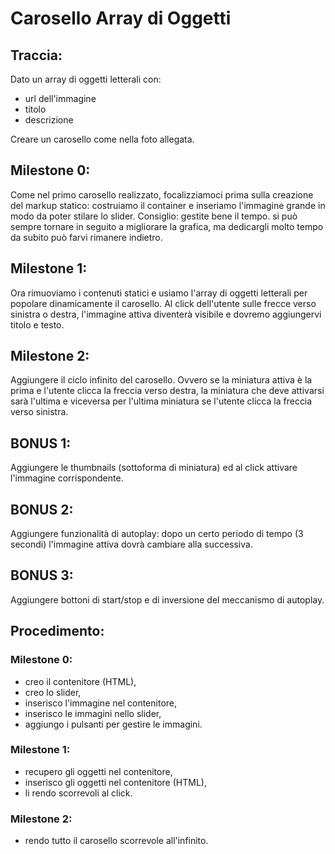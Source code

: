 # Carosello Array di Oggetti
## Traccia:
Dato un array di oggetti letterali con:
 - url dell'immagine
 - titolo
 - descrizione

Creare un carosello come nella foto allegata.
## Milestone 0:
Come nel primo carosello realizzato, focalizziamoci prima sulla creazione del markup statico: costruiamo il container e inseriamo l'immagine grande in modo da poter stilare lo slider.
Consiglio: gestite bene il tempo. si può sempre tornare in seguito a migliorare la grafica, ma dedicargli molto tempo da subito può farvi rimanere indietro.
## Milestone 1:
Ora rimuoviamo i contenuti statici e usiamo l'array di oggetti letterali per popolare dinamicamente il carosello.
Al click dell'utente sulle frecce verso sinistra o destra, l'immagine attiva diventerà visibile e dovremo aggiungervi titolo e testo.
## Milestone 2:
Aggiungere il ciclo infinito del carosello. Ovvero se la miniatura attiva è la prima e l'utente clicca la freccia verso destra, la miniatura che deve attivarsi sarà l'ultima e viceversa per l'ultima miniatura se l'utente clicca la freccia verso sinistra.
## BONUS 1:
Aggiungere le thumbnails (sottoforma di miniatura) ed al click attivare l'immagine corrispondente.
## BONUS 2:
Aggiungere funzionalità di autoplay: dopo un certo periodo di tempo (3 secondi) l'immagine attiva dovrà cambiare alla successiva.
## BONUS 3:
Aggiungere bottoni di start/stop e di inversione del meccanismo di autoplay.

## Procedimento:
### Milestone 0:
- creo il contenitore (HTML),
- creo lo slider,
- inserisco l'immagine nel contenitore,
- inserisco le immagini nello slider,
- aggiungo i pulsanti per gestire le immagini.

### Milestone 1:
- recupero gli oggetti nel contenitore,
- inserisco gli oggetti nel contenitore (HTML),
- li rendo scorrevoli al click.

### Milestone 2:
- rendo tutto il carosello scorrevole all'infinito.